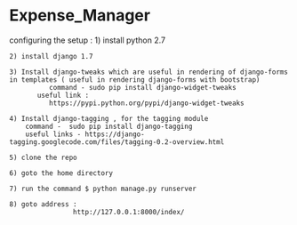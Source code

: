# Expense_Manager
configuring the setup :
    1) install python 2.7  
    
    2) install django 1.7
    
    3) Install django-tweaks which are useful in rendering of django-forms in templates ( useful in rendering django-forms with bootstrap)
              command - sudo pip install django-widget-tweaks
           useful link :
              https://pypi.python.org/pypi/django-widget-tweaks
    
    4) Install django-tagging , for the tagging module
        command -  sudo pip install django-tagging
        useful links - https://django-tagging.googlecode.com/files/tagging-0.2-overview.html
        
    5) clone the repo 
    
    6) goto the home directory 
    
    7) run the command $ python manage.py runserver 
    
    8) goto address : 
                    http://127.0.0.1:8000/index/
